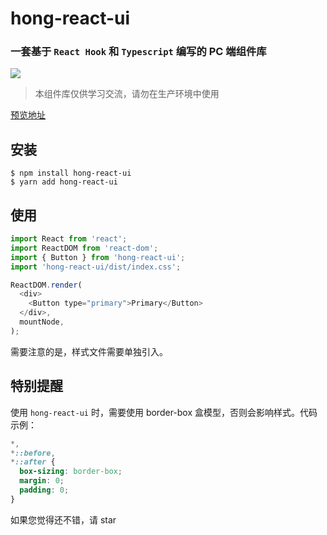 # hong-react-ui

### 一套基于 `React Hook` 和 `Typescript` 编写的 PC 端组件库

![](https://p3-juejin.byteimg.com/tos-cn-i-k3u1fbpfcp/58bc469b579d4c5ab2062ed9c5d95d7c~tplv-k3u1fbpfcp-zoom-1.image)

> 本组件库仅供学习交流，请勿在生产环境中使用

[预览地址](https://rthong.github.io/hong-react-ui/)

## 安装

```
$ npm install hong-react-ui
$ yarn add hong-react-ui
```

## 使用

```javascript
import React from 'react';
import ReactDOM from 'react-dom';
import { Button } from 'hong-react-ui';
import 'hong-react-ui/dist/index.css';

ReactDOM.render(
  <div>
    <Button type="primary">Primary</Button>
  </div>,
  mountNode,
);
```

需要注意的是，样式文件需要单独引入。

## 特别提醒

使用 `hong-react-ui` 时，需要使用 border-box 盒模型，否则会影响样式。代码示例：

```css
*,
*::before,
*::after {
  box-sizing: border-box;
  margin: 0;
  padding: 0;
}
```

如果您觉得还不错，请 star
